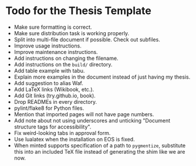 Todo for the Thesis Template
============================

- Make sure formatting is correct.
- Make sure distribution task is working properly.
- Split into multi-file document if possible. Check out subfiles.
- Improve usage instructions.
- Improve maintenance instructions.
- Add instructions on changing the filename.
- Add instructions on the `build/` directory.
- Add table example with tabu.
- Explain more examples in the document instead of just having my thesis.
- Add suggestion to alias Waf.
- Add LaTeX links (Wikibook, etc.).
- Add Git links (try.github.io, book).
- Drop READMEs in every directory.
- pylint/flake8 for Python files.
- Mention that imported pages will not have page numbers.
- Add note about not using underscores and unticking "Document structure tags for accessibility".
- Fix weird-looking tabs in approval form.
- Use lualatex when the installation on EOS is fixed.
- When minted supports specification of a path to `pygmentize`, substitute this into an included TeX file instead of generating the shim like we are now.
